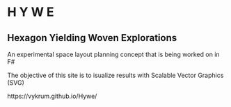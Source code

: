 # H Y W E
## **H**exagon **Y**ielding **W**oven **E**xplorations
<p> An experimental space layout planning concept that is being worked on in F# </p>
<p>The objective of this site is to isualize results with Scalable Vector Graphics (SVG)</p>

<p> https://vykrum.github.io/Hywe/ </p>
